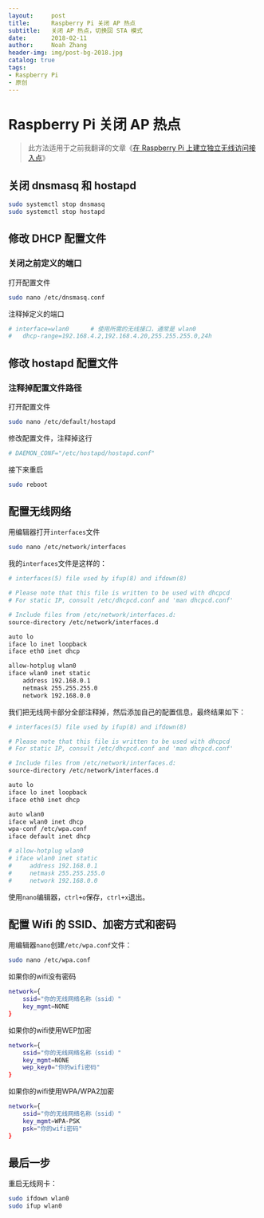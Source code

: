 ```yaml
---
layout:     post
title:      Raspberry Pi 关闭 AP 热点
subtitle:   关闭 AP 热点，切换回 STA 模式
date:       2018-02-11
author:     Noah Zhang
header-img: img/post-bg-2018.jpg
catalog: true
tags:
- Raspberry Pi
- 原创
---
```

# Raspberry Pi 关闭 AP 热点
>此方法适用于之前我翻译的文章《[在 Raspberry Pi 上建立独立无线访问接入点](https://noahzhy.github.io/2018/01/09/%E5%9C%A8Raspberry-Pi%E4%B8%8A%E5%BB%BA%E7%AB%8B%E7%8B%AC%E7%AB%8B%E6%97%A0%E7%BA%BF%E8%AE%BF%E9%97%AE%E6%8E%A5%E5%85%A5%E7%82%B9/)》

## 关闭 dnsmasq 和 hostapd
```sh
sudo systemctl stop dnsmasq
sudo systemctl stop hostapd
```

## 修改 DHCP 配置文件
### 关闭之前定义的端口
打开配置文件
```sh
sudo nano /etc/dnsmasq.conf
```
注释掉定义的端口
```sh
# interface=wlan0      # 使用所需的无线接口，通常是 wlan0
#   dhcp-range=192.168.4.2,192.168.4.20,255.255.255.0,24h
```

## 修改 hostapd 配置文件
### 注释掉配置文件路径
打开配置文件
```sh
sudo nano /etc/default/hostapd
```
修改配置文件，注释掉这行
```sh
# DAEMON_CONF="/etc/hostapd/hostapd.conf"
```
接下来重启
```sh
sudo reboot
```

## 配置无线网络
用编辑器打开```interfaces```文件
```sh
sudo nano /etc/network/interfaces
```

我的```interfaces```文件是这样的：
```sh
# interfaces(5) file used by ifup(8) and ifdown(8)

# Please note that this file is written to be used with dhcpcd
# For static IP, consult /etc/dhcpcd.conf and 'man dhcpcd.conf'

# Include files from /etc/network/interfaces.d:
source-directory /etc/network/interfaces.d

auto lo
iface lo inet loopback
iface eth0 inet dhcp

allow-hotplug wlan0
iface wlan0 inet static  
    address 192.168.0.1
    netmask 255.255.255.0
    network 192.168.0.0
```

我们把无线网卡部分全部注释掉，然后添加自己的配置信息，最终结果如下：
```sh
# interfaces(5) file used by ifup(8) and ifdown(8)

# Please note that this file is written to be used with dhcpcd
# For static IP, consult /etc/dhcpcd.conf and 'man dhcpcd.conf'

# Include files from /etc/network/interfaces.d:
source-directory /etc/network/interfaces.d

auto lo
iface lo inet loopback
iface eth0 inet dhcp

auto wlan0
iface wlan0 inet dhcp
wpa-conf /etc/wpa.conf
iface default inet dhcp

# allow-hotplug wlan0
# iface wlan0 inet static  
#     address 192.168.0.1
#     netmask 255.255.255.0
#     network 192.168.0.0
```

使用```nano```编辑器，```ctrl+o```保存，```ctrl+x```退出。

## 配置 Wifi 的 SSID、加密方式和密码
用编辑器```nano```创建```/etc/wpa.conf```文件：
```sh
sudo nano /etc/wpa.conf
```

如果你的wifi没有密码
```sh
network={
    ssid="你的无线网络名称（ssid）"
    key_mgmt=NONE
}
```
如果你的wifi使用WEP加密
```sh
network={
    ssid="你的无线网络名称（ssid）"
    key_mgmt=NONE
    wep_key0="你的wifi密码"
}
```
如果你的wifi使用WPA/WPA2加密
```sh
network={
    ssid="你的无线网络名称（ssid）"
    key_mgmt=WPA-PSK
    psk="你的wifi密码"
}
```

## 最后一步
重启无线网卡：
```sh
sudo ifdown wlan0
sudo ifup wlan0
```
